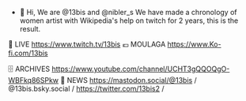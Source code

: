 - 👋 Hi, We are @13bis and @nibler_s 
We have made a chronology of women artist with Wikipedia's help on twitch for 2 years, this is the result.

🔴 LIVE https://www.twitch.tv/13bis 
💶 MOULAGA https://www.Ko-fi.com/13bis

🗄️ ARCHIVES https://www.youtube.com/channel/UCHT3gQQOQgO-WBFkq86SPkw
📝 NEWS https://mastodon.social/@13bis / @13bis.bsky.social /  https://twitter.com/13bis2 / 
